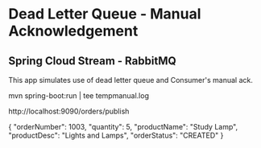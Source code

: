 # Dead Letter Queue - Manual Acknowledgement 

## Spring Cloud Stream - RabbitMQ

This app simulates use of dead letter queue and Consumer's manual ack.

mvn spring-boot:run | tee tempmanual.log

http://localhost:9090/orders/publish

{
    "orderNumber": 1003,
    "quantity": 5,
    "productName": "Study Lamp",
    "productDesc": "Lights and Lamps",
    "orderStatus": "CREATED"
}

